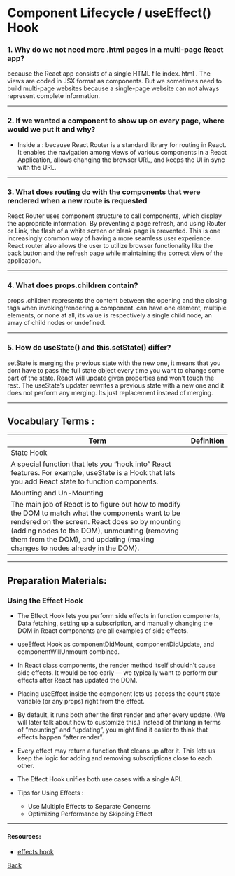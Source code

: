 # Component Lifecycle / useEffect() Hook

### 1. Why do we not need more .html pages in a multi-page React app?
because the React app consists of a single HTML file index. html . The views are coded in JSX format as components. But we sometimes need to build multi-page websites because a single-page website can not always represent complete information.

***

### 2. If we wanted a component to show up on every page, where would we put it and why?
  * Inside a <Route /> : because React Router is a standard library for routing in React. It enables the navigation among views of various components in a React Application, allows changing the browser URL, and keeps the UI in sync with the URL.
***


### 3. What does routing do with the components that were rendered when a new route is requested
React Router uses component structure to call components, which display the appropriate information. By preventing a page refresh, and using Router or Link, the flash of a white screen or blank page is prevented. This is one increasingly common way of having a more seamless user experience. React router also allows the user to utilize browser functionality like the back button and the refresh page while maintaining the correct view of the application.
***
### 4. What does props.children contain?
props .children represents the content between the opening and the closing tags when invoking/rendering a component. can have one element, multiple elements, or none at all, its value is respectively a single child node, an array of child nodes or undefined.
***
### 5. How do useState() and this.setState() differ?

setState is merging the previous state with the new one, it means that you dont have to pass the full state object every time you want to change some part of the state. React will update given properties and won’t touch the rest. The useState’s updater rewrites a previous state with a new one and it does not perform any merging. Its just replacement instead of merging.

*** 
##  Vocabulary Terms :

| Term      | Definition                                                                                                 |
| --------- | ---------------------------------------------------------------------------------------------------------------|
| State Hook
|A special function that lets you “hook into” React features. For example, useState is a Hook that lets you add React state to function components.|
| Mounting and Un-Mounting
|  The main job of React is to figure out how to modify the DOM to match what the components want to be rendered on the screen. React does so by mounting (adding nodes to the DOM), unmounting (removing them from the DOM), and updating (making changes to nodes already in the DOM).   |
*** 
## Preparation Materials: 

 
### Using the Effect Hook

* The Effect Hook lets you perform side effects in function components, Data fetching, setting up a subscription, and manually changing the DOM in React components are all examples of side effects.

* useEffect Hook as componentDidMount, componentDidUpdate, and componentWillUnmount combined.

* In React class components, the render method itself shouldn’t cause side effects. It would be too early — we typically want to perform our effects after React has updated the DOM.

* Placing useEffect inside the component lets us access the count state variable (or any props) right from the effect.

* By default, it runs both after the first render and after every update. (We will later talk about how to customize this.) Instead of thinking in terms of “mounting” and “updating”, you might find it easier to think that effects happen “after render”.

* Every effect may return a function that cleans up after it. This lets us keep the logic for adding and removing subscriptions close to each other.

* The Effect Hook unifies both use cases with a single API.

* Tips for Using Effects :

    * Use Multiple Effects to Separate Concerns
    * Optimizing Performance by Skipping Effect

***
#### Resources: 
* [effects hook](https://reactjs.org/docs/hooks-effect.html)

[Back](https://github.com/En-ZUH/Reading-notes/tree/main/401)